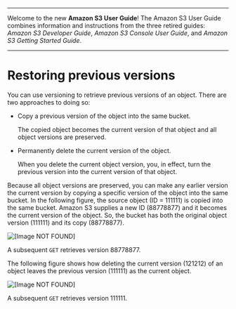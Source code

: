 --------

Welcome to the new **Amazon S3 User Guide**\! The Amazon S3 User Guide combines information and instructions from the three retired guides: *Amazon S3 Developer Guide*, *Amazon S3 Console User Guide*, and *Amazon S3 Getting Started Guide*\.

--------

# Restoring previous versions<a name="RestoringPreviousVersions"></a>

You can use versioning to retrieve previous versions of an object\. There are two approaches to doing so:
+ Copy a previous version of the object into the same bucket\.

  The copied object becomes the current version of that object and all object versions are preserved\.
+ Permanently delete the current version of the object\.

  When you delete the current object version, you, in effect, turn the previous version into the current version of that object\.

Because all object versions are preserved, you can make any earlier version the current version by copying a specific version of the object into the same bucket\. In the following figure, the source object \(ID = 111111\) is copied into the same bucket\. Amazon S3 supplies a new ID \(88778877\) and it becomes the current version of the object\. So, the bucket has both the original object version \(111111\) and its copy \(88778877\)\. 

![\[Image NOT FOUND\]](http://docs.aws.amazon.com/AmazonS3/latest/userguide/images/versioning_COPY2.png)

A subsequent `GET` retrieves version 88778877\.

The following figure shows how deleting the current version \(121212\) of an object leaves the previous version \(111111\) as the current object\. 

![\[Image NOT FOUND\]](http://docs.aws.amazon.com/AmazonS3/latest/userguide/images/versioning_COPY_delete2.png)

A subsequent `GET` retrieves version 111111\.
